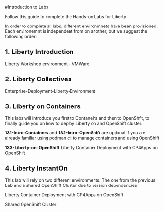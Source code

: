 #Introduction to Labs

Follow this guide to complete the Hands-on Labs for Liberty

In order to complete all labs, different environmnets have been provisioned. Each environemnt is independent from on another, but we suggest the following order:

## 1. Liberty Introduction

Liberty Workshop environment - VMWare

## 2. Liberty Collectives

Enterprise-Deployment-Liberty-Environment

## 3. Liberty on Containers

This labs will introduce you first to Contaneirs and then to OpenShfit, to finally guide you on how to deploy Liberty on and OpenShift cluster.

**131-Intro-Containers** and **132-Intro-OpenShift** are optional if you are already familiar using podman cli to manage containers and using OpenShift

**133-Liberty-on-OpenShift**
Liberty Container Deployment with CP4Apps on OpenShift

## 4. Liberty InstantOn

This lab will rely on two different environments. The one from the previous Lab and a shared OpenShift Cluster due to version dependencies

Liberty Container Deployment with CP4Apps on OpenShift

Shared OpenShift Cluster